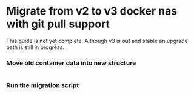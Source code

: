 # Migrate from v2 to v3 docker nas with git pull support

This guide is not yet complete. Although v3 is out and stable an upgrade path is still in progress.

### Move old container data into new structure

```bash

```

### Run the migration script

```bash

```

